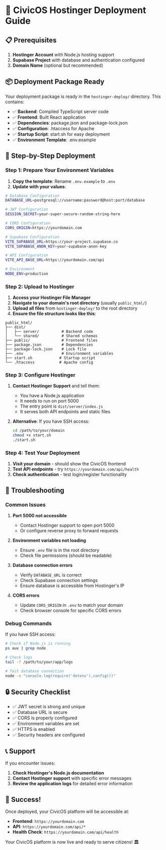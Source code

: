 # 🚀 CivicOS Hostinger Deployment Guide

## 📋 Prerequisites

1. **Hostinger Account** with Node.js hosting support
2. **Supabase Project** with database and authentication configured
3. **Domain Name** (optional but recommended)

## 📦 Deployment Package Ready

Your deployment package is ready in the `hostinger-deploy/` directory. This contains:

- ✅ **Backend**: Compiled TypeScript server code
- ✅ **Frontend**: Built React application
- ✅ **Dependencies**: package.json and package-lock.json
- ✅ **Configuration**: .htaccess for Apache
- ✅ **Startup Script**: start.sh for easy deployment
- ✅ **Environment Template**: .env.example

## 🎯 Step-by-Step Deployment

### Step 1: Prepare Your Environment Variables

1. **Copy the template**: Rename `.env.example` to `.env`
2. **Update with your values**:

```bash
# Database Configuration
DATABASE_URL=postgresql://username:password@host:port/database

# JWT Configuration  
SESSION_SECRET=your-super-secure-random-string-here

# CORS Configuration
CORS_ORIGIN=https://yourdomain.com

# Supabase Configuration
VITE_SUPABASE_URL=https://your-project.supabase.co
VITE_SUPABASE_ANON_KEY=your-supabase-anon-key

# API Configuration
VITE_API_BASE_URL=https://yourdomain.com/api

# Environment
NODE_ENV=production
```

### Step 2: Upload to Hostinger

1. **Access your Hostinger File Manager**
2. **Navigate to your domain's root directory** (usually `public_html/`)
3. **Upload all files** from `hostinger-deploy/` to the root directory
4. **Ensure the file structure looks like this**:

```
public_html/
├── dist/
│   ├── server/          # Backend code
│   └── shared/          # Shared schemas
├── public/              # Frontend files
├── package.json         # Dependencies
├── package-lock.json    # Lock file
├── .env                 # Environment variables
├── start.sh            # Startup script
└── .htaccess           # Apache config
```

### Step 3: Configure Hostinger

1. **Contact Hostinger Support** and tell them:
   - You have a Node.js application
   - It needs to run on port 5000
   - The entry point is `dist/server/index.js`
   - It serves both API endpoints and static files

2. **Alternative**: If you have SSH access:
   ```bash
   cd /path/to/your/domain
   chmod +x start.sh
   ./start.sh
   ```

### Step 4: Test Your Deployment

1. **Visit your domain** - should show the CivicOS frontend
2. **Test API endpoints** - try `https://yourdomain.com/api/health`
3. **Check authentication** - test login/register functionality

## 🔧 Troubleshooting

### Common Issues

1. **Port 5000 not accessible**
   - Contact Hostinger support to open port 5000
   - Or configure reverse proxy to forward requests

2. **Environment variables not loading**
   - Ensure `.env` file is in the root directory
   - Check file permissions (should be readable)

3. **Database connection errors**
   - Verify `DATABASE_URL` is correct
   - Check Supabase connection settings
   - Ensure database is accessible from Hostinger's IP

4. **CORS errors**
   - Update `CORS_ORIGIN` in `.env` to match your domain
   - Check browser console for specific CORS errors

### Debug Commands

If you have SSH access:

```bash
# Check if Node.js is running
ps aux | grep node

# Check logs
tail -f /path/to/your/app/logs

# Test database connection
node -e "console.log(require('dotenv').config())"
```

## 🔒 Security Checklist

- ✅ JWT secret is strong and unique
- ✅ Database URL is secure
- ✅ CORS is properly configured
- ✅ Environment variables are set
- ✅ HTTPS is enabled
- ✅ Security headers are configured

## 📞 Support

If you encounter issues:

1. **Check Hostinger's Node.js documentation**
2. **Contact Hostinger support** with specific error messages
3. **Review the application logs** for detailed error information

## 🎉 Success!

Once deployed, your CivicOS platform will be accessible at:
- **Frontend**: `https://yourdomain.com`
- **API**: `https://yourdomain.com/api/*`
- **Health Check**: `https://yourdomain.com/api/health`

Your CivicOS platform is now live and ready to serve citizens! 🏛️ 